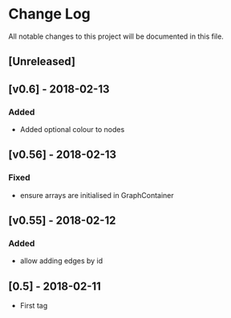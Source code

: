 # Change Log
All notable changes to this project will be documented in this file.

## [Unreleased]

## [v0.6] - 2018-02-13
### Added
 - Added optional colour to nodes
 
## [v0.56] - 2018-02-13
### Fixed
 - ensure arrays are initialised in GraphContainer
 
## [v0.55] - 2018-02-12
### Added
 - allow adding edges by id
 
## [0.5] - 2018-02-11
- First tag
